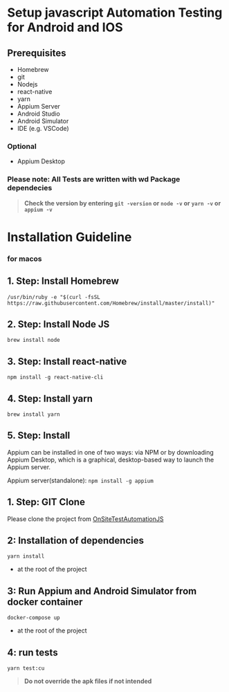 # Setup javascript Automation Testing for Android and IOS

## Prerequisites
- Homebrew
- git
- Nodejs
- react-native
- yarn
- Appium Server
- Android Studio
- Android Simulator
- IDE (e.g. VSCode)

### Optional
- Appium Desktop

### Please note: All Tests are written with wd Package dependecies

> **Check the version by entering `git -version` or `node -v` or `yarn -v` or `appium -v`**

# Installation Guideline
### for macos

## 1. Step: Install Homebrew
`/usr/bin/ruby -e "$(curl -fsSL https://raw.githubusercontent.com/Homebrew/install/master/install)"`

## 2. Step: Install Node JS
`brew install node`

## 3. Step: Install react-native
`npm install -g react-native-cli`

## 4. Step: Install yarn
`brew install yarn`

## 5. Step: Install
Appium can be installed in one of two ways: via NPM or by downloading Appium Desktop, which is a graphical, desktop-based way to launch the Appium server.

Appium server(standalone): `npm install -g appium`


## 1. Step: GIT Clone
Please clone the project from [OnSiteTestAutomationJS](https://gitlab.hce.heidelbergcement.com/HCEmbrace/onsitetestautomationjs)

## 2: Installation of dependencies
```yarn install```

* at the root of the project

## 3: Run Appium and Android Simulator from docker container 
```docker-compose up```

* at the root of the project

## 4: run tests
```yarn test:cu```


> **Do not override the apk files if not intended**
